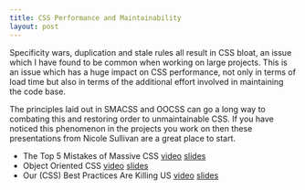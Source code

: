 ```yaml
---
title: CSS Performance and Maintainability
layout: post
---
```


Specificity wars, duplication and stale rules all result in CSS bloat, an issue which I have found to be common when working on large projects. This is an issue which has a huge impact on CSS performance, not only in terms of load time but also in terms of the additional effort involved in maintaining the code base.

The principles laid out in SMACSS and OOCSS can go a long way to combating this and restoring order to unmaintainable CSS. If you have noticed this phenomenon in the projects you work on then these presentations from Nicole Sullivan are a great place to start.

*   The Top 5 Mistakes of Massive CSS [video](http://velocityconf.com/velocity2010/public/schedule/detail/13149) [slides](http://www.slideshare.net/stubbornella/css-bloat)
*   Object Oriented CSS [video](http://www.stubbornella.org/content/2009/03/23/object-oriented-css-video-on-ydn/) [slides](http://www.slideshare.net/stubbornella/object-oriented-css)
*   Our (CSS) Best Practices Are Killing US [video](http://www.stubbornella.org/content/2011/04/28/our-best-practices-are-killing-us/) [slides](http://www.slideshare.net/stubbornella/our-best-practices-are-killing-us)